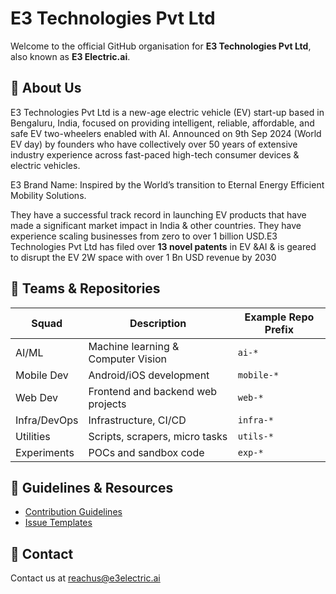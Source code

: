 # E3 Technologies Pvt Ltd

Welcome to the official GitHub organisation for **E3 Technologies Pvt Ltd**, also known as **E3 Electric.ai**.

## 🚀 About Us
E3 Technologies Pvt Ltd is a new-age electric vehicle (EV) start-up based in Bengaluru, India, focused on providing intelligent, reliable, affordable, and  safe EV two-wheelers enabled with AI. Announced on 9th Sep 2024 (World EV day) by founders who have collectively over 50 years of extensive industry experience across fast-paced high-tech consumer devices & electric vehicles. ​

E3 Brand Name: Inspired by the World’s transition to Eternal Energy Efficient Mobility Solutions.​

They have a successful track record in launching EV products that have made a significant market impact in India & other countries. They have experience scaling businesses from zero to over 1 billion USD. ​
E3 Technologies Pvt Ltd has filed over **13 novel patents** in EV &AI  & is geared to disrupt the EV 2W space with over 1 Bn USD revenue by 2030​

## 🧱 Teams & Repositories

| Squad       | Description                        | Example Repo Prefix   |
|-------------|------------------------------------|------------------------|
| AI/ML       | Machine learning & Computer Vision | `ai-*`                |
| Mobile Dev  | Android/iOS development            | `mobile-*`            |
| Web Dev     | Frontend and backend web projects  | `web-*`               |
| Infra/DevOps| Infrastructure, CI/CD              | `infra-*`             |
| Utilities   | Scripts, scrapers, micro tasks     | `utils-*`             |
| Experiments | POCs and sandbox code              | `exp-*`               |


## 📌 Guidelines & Resources

- [Contribution Guidelines](../CONTRIBUTING.md)
- [Issue Templates](./.github/ISSUE_TEMPLATE/)

## 💬 Contact

Contact us at [reachus@e3electric.ai](mailto:reachus@e3electric.ai)
